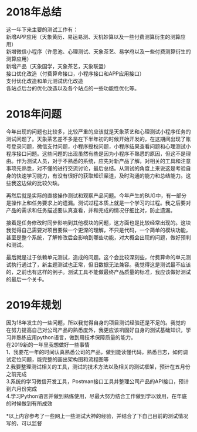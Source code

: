 # 2018年总结  
这一年下来主要的测试工作有：  
新增APP应用（天象黄历、易运易测、天机妙算以及一些付费测算衍生的测算应用）  
新增微信小程序（许愿池、心理测试、天象茶艺、易学府以及一些付费测算衍生的测算应用）  
新增产品（天象国学，天象茶艺，天象联盟）  
接口优化改造（付费算命接口，小程序接口和APP应用接口）  
支付优化改造和单元测试优化改造  
各站点后台的优化改造以及各个站点的一些功能性优化等。

# 2018年问题
今年出现的问题也比较多，比较严重的应该就是天象茶艺和心理测试小程序任务的测试问题了。天象茶艺差不多是在下半年初的时候开始开发的，在这期间出现了账号登录问题，微信支付问题，小程序授权问题，小程序结果查看问题和心理测试小程序接口问题。这些问题的出现虽然有些是因为小程序不熟悉的原因，但这不是理由。作为测试人员，对于不熟悉的系统，应先对新产品了解，对相关的工具和注意事项先熟悉，对不懂的进行交流讨论，最后总结。从测试的角度上来说这是考验自身的快速学习能力，有没有很好的获取知识渠道，及时沟通的能力和总结能力。这些我这边做的比较欠缺。  

再然后就是实际的直接操作测试和观察产品问题。今年产生的BUG中，有一部分是操作上和任务要求上的遗漏。测试过程本质上就是一个学习的过程。我之后要对产品的需求和任务描述要认真查看，并和完成的情况仔细比对，防止遗漏。  

接着是任务修改时同步影响到其他模块的问题，这方面也是比较经常出现的。这块我觉得自己需要对项目要做一个更深的理解，不只是代码，一个简单的模块功能，甚至是整个系统，了解修改后会影响到哪些功能，对大概会出现的问题，做好预判和测试。  

最后就是过于依赖单元测试，造成的问题。这个会比较深刻些，付费算命的单元测试执行通过了，新主题测试也正常，但旧数据无法兼容。我觉得这是测试最不应该的，之前也有这样的例子。测试工具不能做最终产品质量的标准，我应该做好测试的最后一个关卡。

# 2019年规划
因为18年发生的一些问题，所以我觉得自身的项目测试经验还是不足的。我觉的在努力提高自己对公司产品的熟悉度外，我更应该巩固好自身的测试基础知识，学习并熟练应用python语言，做到用技术保障质量的能力。  
在2019新的一年里我想做好一些事情  
1、我要花一年的时间认真熟悉公司的产品，做到能读懂代码，熟悉日志，如何调试定位问题，能完整的画出架构图和流程图等  
2.我要整理测试相关的工具，测试的技术方法以及相关的测试框架，预计在五月份之前完成  
3.系统的学习微信开发工具，Postman接口工具并整理公司产品的API接口，预计到六月份完成  
4.学习Python语言并做到熟练使用，尽最大努力结合工作做到学以致用，在年底的时候做到有所成效

*以上内容参考了一些网上一些测试大神的经验，并结合了下自己目前的测试情况写的，可以监督
